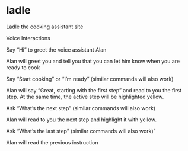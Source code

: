 # ladle
Ladle the cooking assistant site

Voice Interactions

Say “Hi” to greet the voice assistant Alan

Alan will greet you and tell you that you can let him know when you are ready to cook

Say “Start cooking” or “I’m ready” (similar commands will also work)

Alan will say “Great, starting with the first step” and read to you the first step. At the same time, the active step will be highlighted yellow.

Ask “What’s the next step” (similar commands will also work)

Alan will read to you the next step and highlight it with yellow. 

Ask “What’s the last step” (similar commands will also work)’

Alan will read the previous instruction
